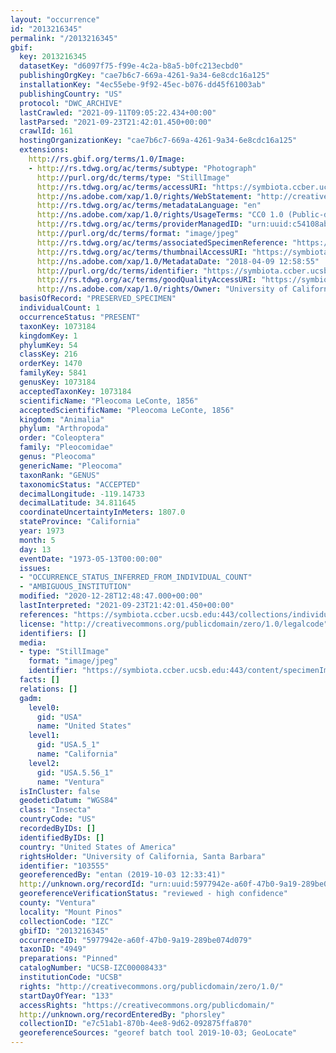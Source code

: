 ```yaml
---
layout: "occurrence"
id: "2013216345"
permalink: "/2013216345"
gbif:
  key: 2013216345
  datasetKey: "d6097f75-f99e-4c2a-b8a5-b0fc213ecbd0"
  publishingOrgKey: "cae7b6c7-669a-4261-9a34-6e8cdc16a125"
  installationKey: "4ec55ebe-9f92-45ec-b076-dd45f61003ab"
  publishingCountry: "US"
  protocol: "DWC_ARCHIVE"
  lastCrawled: "2021-09-11T09:05:22.434+00:00"
  lastParsed: "2021-09-23T21:42:01.450+00:00"
  crawlId: 161
  hostingOrganizationKey: "cae7b6c7-669a-4261-9a34-6e8cdc16a125"
  extensions:
    http://rs.gbif.org/terms/1.0/Image:
    - http://rs.tdwg.org/ac/terms/subtype: "Photograph"
      http://purl.org/dc/terms/type: "StillImage"
      http://rs.tdwg.org/ac/terms/accessURI: "https://symbiota.ccber.ucsb.edu:443/content/specimenImages/UCSB_IZC/UCSB-IZC00008/UCSB-IZC00008433_lg.jpg"
      http://ns.adobe.com/xap/1.0/rights/WebStatement: "http://creativecommons.org/publicdomain/zero/1.0/"
      http://rs.tdwg.org/ac/terms/metadataLanguage: "en"
      http://ns.adobe.com/xap/1.0/rights/UsageTerms: "CC0 1.0 (Public-domain)"
      http://rs.tdwg.org/ac/terms/providerManagedID: "urn:uuid:c54108ab-947c-474a-b5c4-eda88a27cf33"
      http://purl.org/dc/terms/format: "image/jpeg"
      http://rs.tdwg.org/ac/terms/associatedSpecimenReference: "https://symbiota.ccber.ucsb.edu:443/collections/individual/index.php?occid=103555"
      http://rs.tdwg.org/ac/terms/thumbnailAccessURI: "https://symbiota.ccber.ucsb.edu:443/content/specimenImages/UCSB_IZC/UCSB-IZC00008/UCSB-IZC00008433_tn.jpg"
      http://ns.adobe.com/xap/1.0/MetadataDate: "2018-04-09 12:58:55"
      http://purl.org/dc/terms/identifier: "https://symbiota.ccber.ucsb.edu:443/content/specimenImages/UCSB_IZC/UCSB-IZC00008/UCSB-IZC00008433_lg.jpg"
      http://rs.tdwg.org/ac/terms/goodQualityAccessURI: "https://symbiota.ccber.ucsb.edu:443/content/specimenImages/UCSB_IZC/UCSB-IZC00008/UCSB-IZC00008433.jpg"
      http://ns.adobe.com/xap/1.0/rights/Owner: "University of California, Santa Barbara"
  basisOfRecord: "PRESERVED_SPECIMEN"
  individualCount: 1
  occurrenceStatus: "PRESENT"
  taxonKey: 1073184
  kingdomKey: 1
  phylumKey: 54
  classKey: 216
  orderKey: 1470
  familyKey: 5841
  genusKey: 1073184
  acceptedTaxonKey: 1073184
  scientificName: "Pleocoma LeConte, 1856"
  acceptedScientificName: "Pleocoma LeConte, 1856"
  kingdom: "Animalia"
  phylum: "Arthropoda"
  order: "Coleoptera"
  family: "Pleocomidae"
  genus: "Pleocoma"
  genericName: "Pleocoma"
  taxonRank: "GENUS"
  taxonomicStatus: "ACCEPTED"
  decimalLongitude: -119.14733
  decimalLatitude: 34.811645
  coordinateUncertaintyInMeters: 1807.0
  stateProvince: "California"
  year: 1973
  month: 5
  day: 13
  eventDate: "1973-05-13T00:00:00"
  issues:
  - "OCCURRENCE_STATUS_INFERRED_FROM_INDIVIDUAL_COUNT"
  - "AMBIGUOUS_INSTITUTION"
  modified: "2020-12-28T12:48:47.000+00:00"
  lastInterpreted: "2021-09-23T21:42:01.450+00:00"
  references: "https://symbiota.ccber.ucsb.edu:443/collections/individual/index.php?occid=103555"
  license: "http://creativecommons.org/publicdomain/zero/1.0/legalcode"
  identifiers: []
  media:
  - type: "StillImage"
    format: "image/jpeg"
    identifier: "https://symbiota.ccber.ucsb.edu:443/content/specimenImages/UCSB_IZC/UCSB-IZC00008/UCSB-IZC00008433_lg.jpg"
  facts: []
  relations: []
  gadm:
    level0:
      gid: "USA"
      name: "United States"
    level1:
      gid: "USA.5_1"
      name: "California"
    level2:
      gid: "USA.5.56_1"
      name: "Ventura"
  isInCluster: false
  geodeticDatum: "WGS84"
  class: "Insecta"
  countryCode: "US"
  recordedByIDs: []
  identifiedByIDs: []
  country: "United States of America"
  rightsHolder: "University of California, Santa Barbara"
  identifier: "103555"
  georeferencedBy: "entan (2019-10-03 12:33:41)"
  http://unknown.org/recordId: "urn:uuid:5977942e-a60f-47b0-9a19-289be074d079"
  georeferenceVerificationStatus: "reviewed - high confidence"
  county: "Ventura"
  locality: "Mount Pinos"
  collectionCode: "IZC"
  gbifID: "2013216345"
  occurrenceID: "5977942e-a60f-47b0-9a19-289be074d079"
  taxonID: "4949"
  preparations: "Pinned"
  catalogNumber: "UCSB-IZC00008433"
  institutionCode: "UCSB"
  rights: "http://creativecommons.org/publicdomain/zero/1.0/"
  startDayOfYear: "133"
  accessRights: "https://creativecommons.org/publicdomain/"
  http://unknown.org/recordEnteredBy: "phorsley"
  collectionID: "e7c51ab1-870b-4ee8-9d62-092875ffa870"
  georeferenceSources: "georef batch tool 2019-10-03; GeoLocate"
---
```

